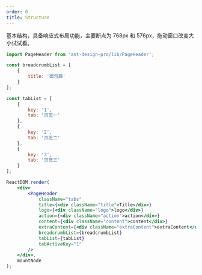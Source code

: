 ```yaml
---
order: 0
title: Structure
---
```


基本结构，具备响应式布局功能，主要断点为 768px 和 576px，拖动窗口改变大小试试看。

```jsx
import PageHeader from 'ant-design-pro/lib/PageHeader';

const breadcrumbList = [
    {
        title: '面包屑'
    }
];

const tabList = [
    {
        key: '1',
        tab: '页签一'
    },
    {
        key: '2',
        tab: '页签二'
    },
    {
        key: '3',
        tab: '页签三'
    }
];

ReactDOM.render(
    <div>
        <PageHeader
            className="tabs"
            title={<div className="title">Title</div>}
            logo={<div className="logo">logo</div>}
            action={<div className="action">action</div>}
            content={<div className="content">content</div>}
            extraContent={<div className="extraContent">extraContent</div>}
            breadcrumbList={breadcrumbList}
            tabList={tabList}
            tabActiveKey="1"
        />
    </div>,
    mountNode
);
```

<style>
#scaffold-src-components-PageHeader-demo-structure .code-box-demo {
  background: #f2f4f5;
}
#scaffold-src-components-PageHeader-demo-structure .logo {
  background: #3ba0e9;
  color: #fff;
  height: 100%;
}
#scaffold-src-components-PageHeader-demo-structure .title {
  background: rgba(16, 142, 233, 1);
  color: #fff;
}
#scaffold-src-components-PageHeader-demo-structure .action {
  background: #7dbcea;
  color: #fff;
}
#scaffold-src-components-PageHeader-demo-structure .content {
  background: #7dbcea;
  color: #fff;
}
#scaffold-src-components-PageHeader-demo-structure .extraContent {
  background: #7dbcea;
  color: #fff;
}
</style>
